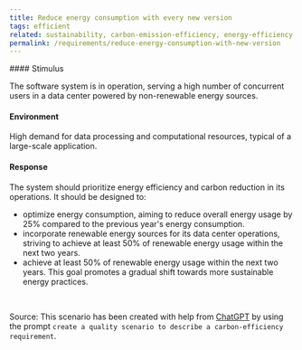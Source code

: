 ```yaml
---
title: Reduce energy consumption with every new version
tags: efficient
related: sustainability, carbon-emission-efficiency, energy-efficiency
permalink: /requirements/reduce-energy-consumption-with-new-version
---
```


<div class="quality-requirement" markdown="1">
#### Stimulus

The software system is in operation, serving a high number of concurrent users in a data center powered by non-renewable energy sources.

#### Environment

High demand for data processing and computational resources, typical of a large-scale application.

#### Response

The system should prioritize energy efficiency and carbon reduction in its operations. 
It should be designed to:

* optimize energy consumption, aiming to reduce overall energy usage by 25% compared to the previous year's energy consumption. 
* incorporate renewable energy sources for its data center operations, striving to achieve at least 50% of renewable energy usage within the next two years.
* achieve at least 50% of renewable energy usage within the next two years. This goal promotes a gradual shift towards more sustainable energy practices.
 

</div><br>


Source: This scenario has been created with help from [ChatGPT](https://chat.openai.com) by using the prompt `create a quality scenario to describe a carbon-efficiency requirement`.



